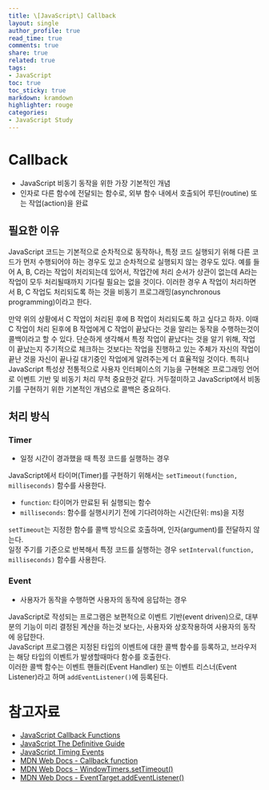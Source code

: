 ```yaml
---
title: \[JavaScript\] Callback
layout: single
author_profile: true
read_time: true
comments: true
share: true
related: true
tags:
- JavaScript
toc: true
toc_sticky: true
markdown: kramdown
highlighter: rouge
categories:
- JavaScript Study
---
```


# Callback 
* JavaScript 비동기 동작을 위한 가장 기본적인 개념
* 인자로 다른 함수에 전달되는 함수로, 외부 함수 내에서 호출되어 루틴(routine) 또는 작업(action)을 완료

## 필요한 이유
JavaScript 코드는 기본적으로 순차적으로 동작하나, 특정 코드 실행되기 위해 다른 코드가 먼저 수행되어야 하는 경우도 있고 순차적으로 실행되지 않는 경우도 있다. 
예를 들어 A, B, C라는 작업이 처리되는데 있어서, 작업간에 처리 순서가 상관이 없는데 A라는 작업이 모두 처리될때까지 기다릴 필요는 없을 것이다. 
이러한 경우 A 작업이 처리하면서 B, C 작업도 처리되도록 하는 것을 비동기 프로그래밍(asynchronous programming)이라고 한다. 

만약 위의 상황에서 C 작업이 처리된 후에 B 작업이 처리되도록 하고 싶다고 하자. 
이때 C 작업이 처리 된후에 B 작업에게 C 작업이 끝났다는 것을 알리는 동작을 수행하는것이 콜백이라고 할 수 있다. 
단순하게 생각해서 특정 작업이 끝났다는 것을 알기 위해, 작업이 끝났는지 주기적으로 체크하는 것보다는 작업을 진행하고 있는 주체가 자신의 작업이 끝난 것을 자신이 
끝나길 대기중인 작업에게 알려주는게 더 효율적일 것이다. 특히나 JavaScript 특성상 전통적으로 사용자 인터페이스의 기능을 구현해온 프로그래밍 언어로 이벤트 기반 
및 비동기 처리 무척 중요한것 같다. 거두절미하고 JavaScript에서 비동기를 구현하기 위한 기본적인 개념으로 콜백은 중요하다.

## 처리 방식 

### Timer
* 일정 시간이 경과했을 때 특정 코드를 실행하는 경우

JavaScript에서 타이머(Timer)를 구현하기 위해서는 `setTimeout(function, milliseconds)` 함수를 사용한다. 
* `function`: 타이머가 만료된 뒤 실행되는 함수
* `milliseconds`: 함수를 실행시키기 전에 기다려야하는 시간(단위: ms)을 지정

`setTimeout`는 지정한 함수를 콜백 방식으로 호출하며, 인자(argument)를 전달하지 않는다.  
일정 주기를 기준으로 반복해서 특정 코드를 실행하는 경우 `setInterval(function, milliseconds)` 함수를 사용한다.  

### Event
* 사용자가 동작을 수행하면 사용자의 동작에 응답하는 경우

JavaScript로 작성되는 프로그램은 보편적으로 이벤트 기반(event driven)으로, 대부분의 기능이 미리 결정된 계산을 하는것 보다는, 사용자와 상호작용하여 사용자의 동작에 응답한다.  
JavaScript 프로그램은 지정된 타입의 이벤트에 대한 콜백 함수를 등록하고, 브라우저는 해당 타입의 이벤트가 발생할때마다 함수를 호출한다.  
이러한 콜백 함수는 이벤트 핸들러(Event Handler) 또는 이벤트 리스너(Event Listener)라고 하며 `addEventListener()`에 등록된다.  

# 참고자료
* [JavaScript Callback Functions](https://www.freecodecamp.org/news/javascript-callback-functions-what-are-callbacks-in-js-and-how-to-use-them/)
* [JavaScript The Definitive Guide](https://www.amazon.com/JavaScript-Definitive-Most-Used-Programming-Language/dp/1491952024/ref=sr_1_1?dchild=1&keywords=JavaScript+The+Definitive+Guide&qid=1618483518&s=books&sr=1-1)
* [JavaScript Timing Events](https://www.w3schools.com/js/js_timing.asp)
* [MDN Web Docs - Callback function](https://developer.mozilla.org/en-US/docs/Glossary/Callback_function)
* [MDN Web Docs - WindowTimers.setTimeout()](https://developer.mozilla.org/ko/docs/Web/API/WindowOrWorkerGlobalScope/setTimeout)
* [MDN Web Docs - EventTarget.addEventListener()](https://developer.mozilla.org/ko/docs/Web/API/EventTarget/addEventListener)